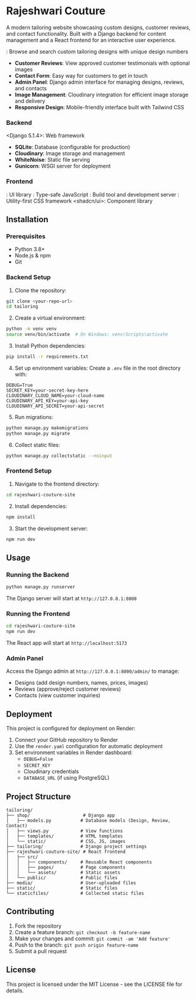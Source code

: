 # Rajeshwari Couture

A modern tailoring website showcasing custom designs, customer reviews, and contact functionality. Built with a Django backend for content management and a React frontend for an interactive user experience.

<Features>

  <Design Gallery>: Browse and search custom tailoring designs with unique design numbers
- **Customer Reviews**: View approved customer testimonials with optional images
- **Contact Form**: Easy way for customers to get in touch
- **Admin Panel**: Django admin interface for managing designs, reviews, and contacts
- **Image Management**: Cloudinary integration for efficient image storage and delivery
- **Responsive Design**: Mobile-friendly interface built with Tailwind CSS

<Tech Stack> 

### Backend
  <Django 5.1.4>: Web framework
- **SQLite**: Database (configurable for production)
- **Cloudinary**: Image storage and management
- **WhiteNoise**: Static file serving
- **Gunicorn**: WSGI server for deployment

### Frontend
  <React>: UI library
  <TypeScript>: Type-safe JavaScript
  <Vite>: Build tool and development server
  <Tailwind CSS>: Utility-first CSS framework
  <shadcn/ui>: Component library

## Installation

### Prerequisites
- Python 3.8+
- Node.js & npm
- Git

### Backend Setup

1. Clone the repository:
```bash
git clone <your-repo-url>
cd tailoring
```

2. Create a virtual environment:
```bash
python -m venv venv
source venv/bin/activate  # On Windows: venv\Scripts\activate
```

3. Install Python dependencies:
```bash
pip install -r requirements.txt
```

4. Set up environment variables:
Create a `.env` file in the root directory with:
```
DEBUG=True
SECRET_KEY=your-secret-key-here
CLOUDINARY_CLOUD_NAME=your-cloud-name
CLOUDINARY_API_KEY=your-api-key
CLOUDINARY_API_SECRET=your-api-secret
```

5. Run migrations:
```bash
python manage.py makemigrations
python manage.py migrate
```

6. Collect static files:
```bash
python manage.py collectstatic --noinput
```

### Frontend Setup

1. Navigate to the frontend directory:
```bash
cd rajeshwari-couture-site
```

2. Install dependencies:
```bash
npm install
```

3. Start the development server:
```bash
npm run dev
```

## Usage

### Running the Backend
```bash
python manage.py runserver
```
The Django server will start at `http://127.0.0.1:8000`

### Running the Frontend
```bash
cd rajeshwari-couture-site
npm run dev
```
The React app will start at `http://localhost:5173`

### Admin Panel
Access the Django admin at `http://127.0.0.1:8000/admin/` to manage:
- Designs (add design numbers, names, prices, images)
- Reviews (approve/reject customer reviews)
- Contacts (view customer inquiries)

## Deployment

This project is configured for deployment on Render:

1. Connect your GitHub repository to Render
2. Use the `render.yaml` configuration for automatic deployment
3. Set environment variables in Render dashboard:
   - `DEBUG=False`
   - `SECRET_KEY`
   - Cloudinary credentials
   - `DATABASE_URL` (if using PostgreSQL)

## Project Structure

```
tailoring/
├── shop/                    # Django app
│   ├── models.py           # Database models (Design, Review, Contact)
│   ├── views.py            # View functions
│   ├── templates/          # HTML templates
│   └── static/             # CSS, JS, images
├── tailoring/              # Django project settings
├── rajeshwari-couture-site/ # React frontend
│   ├── src/
│   │   ├── components/     # Reusable React components
│   │   ├── pages/          # Page components
│   │   └── assets/         # Static assets
│   └── public/             # Public files
├── media/                  # User-uploaded files
├── static/                 # Static files
└── staticfiles/            # Collected static files
```

## Contributing

1. Fork the repository
2. Create a feature branch: `git checkout -b feature-name`
3. Make your changes and commit: `git commit -am 'Add feature'`
4. Push to the branch: `git push origin feature-name`
5. Submit a pull request

## License

This project is licensed under the MIT License - see the LICENSE file for details.
